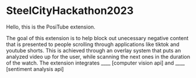 # SteelCityHackathon2023

Hello, this is the PosiTube extension.

The goal of this extension is to help block out unecessary negative content that is presented to people scrolling through applications like tiktok and youtube shorts. 
This is achieved through an overlay system that puts an analyzed video up for the user, while scanning the next ones in the duration of the watch. 
The extension integrates ____ [computer vision api] and ____ [sentiment analysis api]

